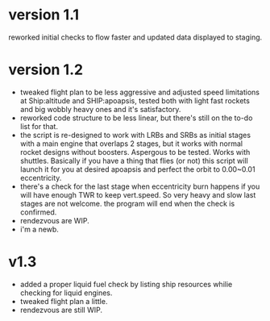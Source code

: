 version 1.1 
====================================
reworked initial checks to flow faster and updated data displayed to staging.


version 1.2
===================================
- tweaked flight plan to be less aggressive and adjusted speed limitations at Ship:altitude and SHIP:apoapsis, tested both with light fast rockets and big wobbly heavy ones and it's satisfactory.
- reworked code structure to be less linear, but there's still on the to-do list for that. 
- the script is re-designed to work with LRBs and SRBs as initial stages with a main engine that overlaps 2 stages, but it works with normal rocket designs without boosters. Aspergous to be tested. Works with shuttles.  Basically if you have a thing that flies (or not) this script will launch it for you at desired apoapsis and perfect the orbit to 0.00~0.01 eccentricity.
- there's a check for the last stage when eccentricity burn happens if you will have enough TWR to keep vert.speed. So very heavy and slow last stages are not welcome. the program will end when the check is confirmed.
- rendezvous are WIP.
- i'm a newb. 


v1.3
=====================================

- added a proper liquid fuel check by listing ship resources whilie checking for liquid engines.
- tweaked flight plan a little. 
- rendezvous are still WIP. 


